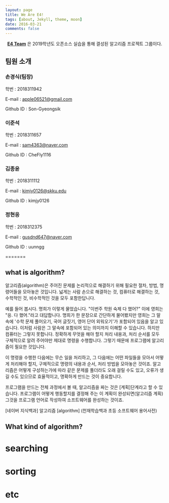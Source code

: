 ```yaml
---
layout: page
title: We Are E4!
tags: [about, Jekyll, theme, moon]
date: 2016-03-21
comments: false
---
```

    
<center><a href="https://19-1-skku-oss.github.io/2019-1-OSS-E4/"><b>E4 Team</b></a> 은 2019학년도 오픈소스 실습을 통해 결성된 알고리즘 프로젝트 그룹이다.</center>

## 팀원 소개
### 손경식(팀장) 

   학번 : 2018311942

   E-mail : apple06521@gmail.com
   
   Github ID : Son-Gyeongsik


### 이준석 

  학번 : 2018311657

  E-mail : sam4363@naver.com

  Github ID : CheFly1116


### 김종윤 

  학번 : 2018311112

  E-mail : kimjy0126@skku.edu

  Github ID : kimjy0126


### 정현웅 

  학번 : 2018312375

  E-mail : gusdnd647@naver.com

  Github ID : uunngg

=======

## what is algorithm?

알고리즘(algorithm)은 주어진 문제를 논리적으로 해결하기 위해 필요한 절차, 방법, 명령어들을 모아놓은 것입니다. 넓게는 사람 손으로 해결하는 것, 컴퓨터로 해결하는 것, 수학적인 것, 비수학적인 것을 모두 포함한답니다.

예를 들어 봅시다.
명희가 이렇게 물었습니다. "이번주 학원 숙제 다 했어?" 이에 영희는 "응. 다 했어."라고 대답합니다. 명희가 한 문장으로 간단하게 물어봤지만 영희는 그 말속에 '수학 문제 풀어오기, 국어 글짓기, 영어 단어 외워오기'가 포함되어 있음을 알고 있습니다. 이처럼 사람은 그 말속에 포함되어 있는 의미까지 이해할 수 있습니다. 하지만 컴퓨터는 그렇지 못합니다. 정확하게 무엇을 해야 할지 처리 내용과, 처리 순서를 모두 구체적으로 알려 주어야만 제대로 명령을 수행합니다. 그렇기 때문에 프로그램에 알고리즘이 필요한 것입니다.

이 명령을 수행한 다음에는 무슨 일을 처리하고, 그 다음에는 어떤 파일들을 모아서 어떻게 처리해야 할지, 구체적으로 명령의 내용과 순서, 처리 방법을 모아놓은 것이죠. 알고리즘은 어떻게 구성하는가에 따라 같은 문제를 풀더라도 오래 걸릴 수도 있고, 오류가 생길 수도 있으므로 효율적이고, 명확하게 만드는 것이 중요합니다.

프로그램을 만드는 전체 과정에서 볼 때, 알고리즘을 짜는 것은 [계획]단계라고 할 수 있습니다. 프로그램이 어떻게 행동할지를 결정해 주는 이 계획이 완성되면(알고리즘 계획) 그것을 프로그램 언어로 작성하여 소프트웨어를 완성하는 것이죠.

[네이버 지식백과] 알고리즘 [algorithm] (천재학습백과 초등 소프트웨어 용어사전)

## What kind of algorithm?
# searching
# sorting
# etc
